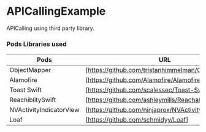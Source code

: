 # APICallingExample
APICalling using third party library.

### Pods Libraries used 

| Pods | URL |
| ------ | ------ |
| ObjectMapper | [https://github.com/tristanhimmelman/ObjectMapper] |
| Alamofire | [https://github.com/Alamofire/Alamofire] |
| Toast Swift | [https://github.com/scalessec/Toast-Swift] |
| ReachiblitySwift | [https://github.com/ashleymills/Reachability.swift] |
| NVActivityIndicatorView | [https://github.com/ninjaprox/NVActivityIndicatorView] |
| Loaf | [https://github.com/schmidyy/Loaf] |
